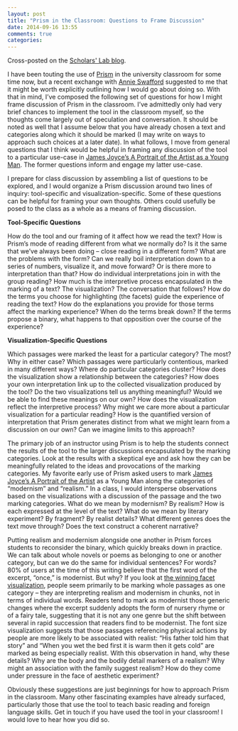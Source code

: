 ```yaml
---
layout: post
title: "Prism in the Classroom: Questions to Frame Discussion"
date: 2014-09-16 13:55
comments: true
categories: 
---
```


Cross-posted on the [Scholars' Lab blog](http://scholarslab.org/digital-humanities/prism-in-the-classroom-questions-to-frame-discussion/).


I have been touting the use of [Prism](http://prism.scholarslab.org) in the university classroom for some time now, but a recent exchange with [Annie Swafford](http://annieswafford.wordpress.com/) suggested to me that it might be worth explicitly outlining how I would go about doing so. With that in mind, I’ve composed the following set of questions for how I might frame discussion of Prism in the classroom. I’ve admittedly only had very brief chances to implement the tool in the classroom myself, so the thoughts come largely out of speculation and conversation. It should be noted as well that I assume below that you have already chosen a text and categories along which it should be marked (I may write on ways to approach such choices at a later date). In what follows, I move from general questions that I think would be helpful in framing any discussion of the tool to a particular use-case in [James Joyce’s A Portrait of the Artist as a Young Man](http://prism.scholarslab.org/prisms/4213c156-aea5-11e2-80bf-c82a14fffe99/visualize?locale=en). The former questions inform and engage my latter use-case.

I prepare for class discussion by assembling a list of questions to be explored, and I would organize a Prism discussion around two lines of inquiry: tool-specific and visualization-specific. Some of these questions can be helpful for framing your own thoughts. Others could usefully be posed to the class as a whole as a means of framing discussion. 

**Tool-Specific Questions**

How do the tool and our framing of it affect how we read the text? How is Prism’s mode of reading different from what we normally do? Is it the same that we’ve always been doing – close reading in a different form? What are the problems with the form? Can we really boil interpretation down to a series of numbers, visualize it, and move forward? Or is there more to interpretation than that? How do individual interpretations join in with the group reading? How much is the interpretive process encapsulated in the marking of a text? The visualization? The conversation that follows? How do the terms you choose for highlighting (the facets) guide the experience of reading the text? How do the explanations you provide for those terms affect the marking experience? When do the terms break down? If the terms propose a binary, what happens to that opposition over the course of the experience? 

**Visualization-Specific Questions**

Which passages were marked the least for a particular category? The most? Why in either case? Which passages were particularly contentious, marked in many different ways? Where do particular categories cluster? How does the visualization show a relationship between the categories? How does your own interpretation link up to the collected visualization produced by the tool? Do the two visualizations tell us anything meaningful? Would we be able to find these meanings on our own? How does the visualization reflect the interpretive process? Why might we care more about a particular visualization for a particular reading? How is the quantified version of interpretation that Prism generates distinct from what we might learn from a discussion on our own? Can we imagine limits to this approach? 

The primary job of an instructor using Prism is to help the students connect the results of the tool to the larger discussions encapsulated by the marking categories. Look at the results with a skeptical eye and ask how they can be meaningfully related to the ideas and provocations of the marking categories. My favorite early use of Prism asked users to mark [James Joyce’s A Portrait of the Artist](http://prism.scholarslab.org/prisms/4213c156-aea5-11e2-80bf-c82a14fffe99/highlight?locale=en) as a Young Man along the categories of “modernism” and “realism.” In a class, I would intersperse observations based on the visualizations with a discussion of the passage and the two marking categories. What do we mean by modernism? By realism? How is each expressed at the level of the text? What do we mean by literary experiment? By fragment? By realist details? What different genres does the text move through? Does the text construct a coherent narrative?

Putting realism and modernism alongside one another in Prism forces students to reconsider the binary, which quickly breaks down in practice. We can talk about whole novels or poems as belonging to one or another category, but can we do the same for individual sentences? For words? 80% of users at the time of this writing believe that the first word of the excerpt, “once,” is modernist. But why? If you look at [the winning facet visualization](http://prism.scholarslab.org/prisms/4213c156-aea5-11e2-80bf-c82a14fffe99/visualize?locale=en), people seem primarily to be marking whole passages as one category – they are interpreting realism and modernism in chunks, not in terms of individual words. Readers tend to mark as modernist those generic changes where the excerpt suddenly adopts the form of nursery rhyme or of a fairy tale, suggesting that it is not any one genre but the shift between several in rapid succession that readers find to be modernist. The font size visualization suggests that those passages referencing physical actions by people are more likely to be associated with realist: “His father told him that story” and “When you wet the bed first it is warm then it gets cold” are marked as being especially realist. With this observation in hand, why these details? Why are the body and the bodily detail markers of a realism? Why might an association with the family suggest realism? How do they come under pressure in the face of aesthetic experiment?

Obviously these suggestions are just beginnings for how to approach Prism in the classroom. Many other fascinating examples have already surfaced, particularly those that use the tool to teach basic reading and foreign language skills. Get in touch if you have used the tool in your classroom! I would love to hear how you did so. 

